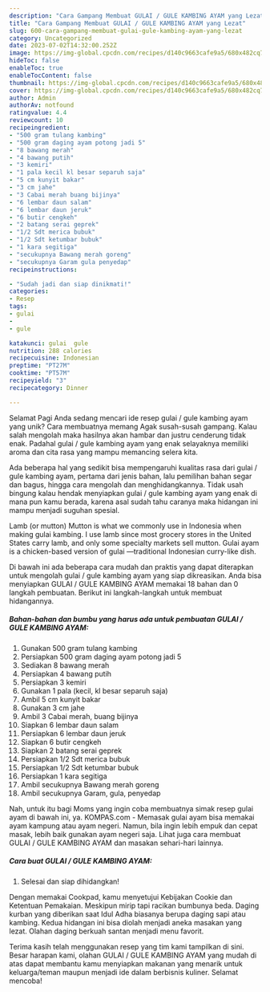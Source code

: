```yaml
---
description: "Cara Gampang Membuat GULAI / GULE KAMBING AYAM yang Lezat"
title: "Cara Gampang Membuat GULAI / GULE KAMBING AYAM yang Lezat"
slug: 600-cara-gampang-membuat-gulai-gule-kambing-ayam-yang-lezat
category: Uncategorized
date: 2023-07-02T14:32:00.252Z
image: https://img-global.cpcdn.com/recipes/d140c9663cafe9a5/680x482cq70/gulai-gule-kambing-ayam-foto-resep-utama.jpg
hideToc: false
enableToc: true
enableTocContent: false
thumbnail: https://img-global.cpcdn.com/recipes/d140c9663cafe9a5/680x482cq70/gulai-gule-kambing-ayam-foto-resep-utama.jpg
cover: https://img-global.cpcdn.com/recipes/d140c9663cafe9a5/680x482cq70/gulai-gule-kambing-ayam-foto-resep-utama.jpg
author: Admin
authorAv: notfound
ratingvalue: 4.4
reviewcount: 10
recipeingredient:
- "500 gram tulang kambing"
- "500 gram daging ayam potong jadi 5"
- "8 bawang merah"
- "4 bawang putih"
- "3 kemiri"
- "1 pala kecil kl besar separuh saja"
- "5 cm kunyit bakar"
- "3 cm jahe"
- "3 Cabai merah buang bijinya"
- "6 lembar daun salam"
- "6 lembar daun jeruk"
- "6 butir cengkeh"
- "2 batang serai geprek"
- "1/2 Sdt merica bubuk"
- "1/2 Sdt ketumbar bubuk"
- "1 kara segitiga"
- "secukupnya Bawang merah goreng"
- "secukupnya Garam gula penyedap"
recipeinstructions:

- "Sudah jadi dan siap dinikmati!"
categories:
- Resep
tags:
- gulai
- 
- gule

katakunci: gulai  gule 
nutrition: 288 calories
recipecuisine: Indonesian
preptime: "PT27M"
cooktime: "PT57M"
recipeyield: "3"
recipecategory: Dinner

---
```



Selamat Pagi Anda sedang mencari ide resep gulai / gule kambing ayam yang unik? Cara membuatnya memang Agak susah-susah gampang. Kalau salah mengolah maka hasilnya akan hambar dan justru cenderung tidak enak. Padahal gulai / gule kambing ayam yang enak selayaknya memiliki aroma dan cita rasa yang mampu memancing selera kita.


Ada beberapa hal yang sedikit bisa mempengaruhi kualitas rasa dari gulai / gule kambing ayam, pertama dari jenis bahan, lalu pemilihan bahan segar dan bagus, hingga cara mengolah dan menghidangkannya. Tidak usah bingung kalau hendak menyiapkan gulai / gule kambing ayam yang enak di mana pun kamu berada, karena asal sudah tahu caranya maka hidangan ini mampu menjadi suguhan spesial.

Lamb (or mutton) Mutton is what we commonly use in Indonesia when making gulai kambing. I use lamb since most grocery stores in the United States carry lamb, and only some specialty markets sell mutton. Gulai ayam is a chicken-based version of gulai —traditional Indonesian curry-like dish.


Di bawah ini ada beberapa cara mudah dan praktis yang dapat diterapkan untuk mengolah gulai / gule kambing ayam yang siap dikreasikan. Anda bisa menyiapkan GULAI / GULE KAMBING AYAM memakai 18 bahan dan 0 langkah pembuatan. Berikut ini langkah-langkah untuk membuat hidangannya.

<!--inarticleads1-->

##### Bahan-bahan dan bumbu yang harus ada untuk pembuatan GULAI / GULE KAMBING AYAM:

1. Gunakan 500 gram tulang kambing
1. Persiapkan 500 gram daging ayam potong jadi 5
1. Sediakan 8 bawang merah
1. Persiapkan 4 bawang putih
1. Persiapkan 3 kemiri
1. Gunakan 1 pala (kecil, kl besar separuh saja)
1. Ambil 5 cm kunyit bakar
1. Gunakan 3 cm jahe
1. Ambil 3 Cabai merah, buang bijinya
1. Siapkan 6 lembar daun salam
1. Persiapkan 6 lembar daun jeruk
1. Siapkan 6 butir cengkeh
1. Siapkan 2 batang serai geprek
1. Persiapkan 1/2 Sdt merica bubuk
1. Persiapkan 1/2 Sdt ketumbar bubuk
1. Persiapkan 1 kara segitiga
1. Ambil secukupnya Bawang merah goreng
1. Ambil secukupnya Garam, gula, penyedap


Nah, untuk itu bagi Moms yang ingin coba membuatnya simak resep gulai ayam di bawah ini, ya. KOMPAS.com - Memasak gulai ayam bisa memakai ayam kampung atau ayam negeri. Namun, bila ingin lebih empuk dan cepat masak, lebih baik gunakan ayam negeri saja. Lihat juga cara membuat GULAI / GULE KAMBING AYAM dan masakan sehari-hari lainnya. 

<!--inarticleads2-->

##### Cara buat GULAI / GULE KAMBING AYAM:


1. Selesai dan siap dihidangkan!

Dengan memakai Cookpad, kamu menyetujui Kebijakan Cookie dan Ketentuan Pemakaian. Meskipun mirip tapi racikan bumbunya beda. Daging kurban yang diberikan saat Idul Adha biasanya berupa daging sapi atau kambing. Kedua hidangan ini bisa diolah menjadi aneka masakan yang lezat. Olahan daging berkuah santan menjadi menu favorit. 

Terima kasih telah menggunakan resep yang tim kami tampilkan di sini. Besar harapan kami, olahan GULAI / GULE KAMBING AYAM yang mudah di atas dapat membantu kamu menyiapkan makanan yang menarik untuk keluarga/teman maupun menjadi ide dalam berbisnis kuliner. Selamat mencoba!
